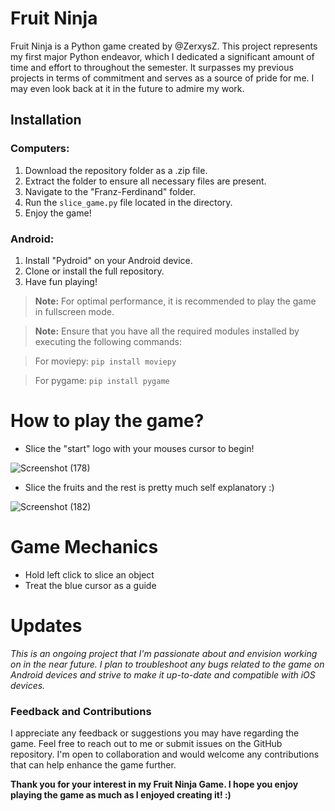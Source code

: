 # Fruit Ninja

Fruit Ninja is a Python game created by @ZerxysZ. This project represents my first major Python endeavor, which I dedicated a significant amount of time and effort to throughout the semester. It surpasses my previous projects in terms of commitment and serves as a source of pride for me. I may even look back at it in the future to admire my work.

## Installation

### Computers:
1. Download the repository folder as a .zip file.
2. Extract the folder to ensure all necessary files are present.
3. Navigate to the "Franz-Ferdinand" folder.
4. Run the `slice_game.py` file located in the directory.
5. Enjoy the game!

### Android:
1. Install "Pydroid" on your Android device.
2. Clone or install the full repository.
3. Have fun playing!

> **Note:** For optimal performance, it is recommended to play the game in fullscreen mode.

> **Note:** Ensure that you have all the required modules installed by executing the following commands:

> For moviepy: `pip install moviepy`

> For pygame: `pip install pygame`

# How to play the game? 

* Slice the "start" logo with your mouses cursor to begin!

![Screenshot (178)](https://github.com/ZerxysZ/Fruit-Ninja/assets/90399719/4a72fd59-467d-4e10-a322-5486f3b12654)


* Slice the fruits and the rest is pretty much self explanatory :)

![Screenshot (182)](https://github.com/ZerxysZ/Fruit-Ninja/assets/90399719/5ef4e785-7c10-4b8c-849c-a672019dfb5b)



# Game Mechanics
* Hold left click to slice an object
* Treat the blue cursor as a guide

# Updates
*This is an ongoing project that I'm passionate about and envision working on in the near future. I plan to troubleshoot any bugs related to the game on Android devices and strive to make it up-to-date and compatible with iOS devices.*

### Feedback and Contributions
I appreciate any feedback or suggestions you may have regarding the game. Feel free to reach out to me or submit issues on the GitHub repository. I'm open to collaboration and would welcome any contributions that can help enhance the game further.


**Thank you for your interest in my Fruit Ninja Game. I hope you enjoy playing the game as much as I enjoyed creating it! :)**
